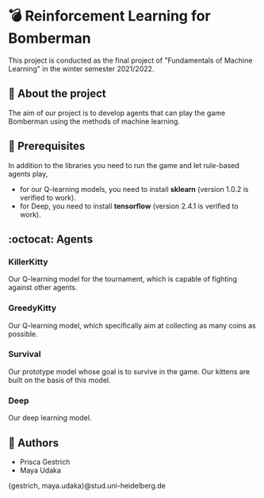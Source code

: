 # :bomb: Reinforcement Learning for Bomberman
This project is conducted as the final project of "Fundamentals of Machine Learning" in the winter semester 2021/2022.

## :pushpin: About the project
The aim of our project is to develop agents that can play the game Bomberman using the methods of machine learning.

## :page_with_curl: Prerequisites
In addition to the libraries you need to run the game and let rule-based agents play,
- for our Q-learning models, you need to install **sklearn** (version 1.0.2 is verified to work).
- for Deep, you need to install **tensorflow** (version 2.4.1 is verified to work).

## :octocat: Agents

### KillerKitty
Our Q-learning model for the tournament, which is capable of fighting against other agents.

### GreedyKitty
Our Q-learning model, which specifically aim at collecting as many coins as possible.

### Survival
Our prototype model whose goal is to survive in the game. Our kittens are built on the basis of this model.

### Deep
Our deep learning model.

## :name_badge: Authors
- Prisca Gestrich
- Maya Udaka

{gestrich, maya.udaka}@stud.uni-heidelberg.de
